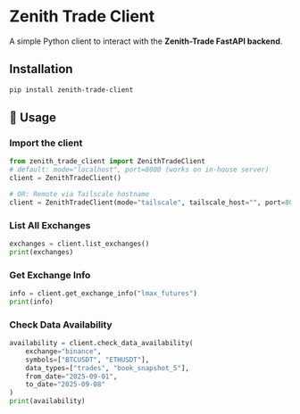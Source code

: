 # Zenith Trade Client

A simple Python client to interact with the **Zenith-Trade FastAPI backend**.

## Installation
``` bash
pip install zenith-trade-client
```

## 🚀 Usage

### Import the client

``` python
from zenith_trade_client import ZenithTradeClient
# default: mode="localhost", port=8000 (works on in-house server)
client = ZenithTradeClient()

# OR: Remote via Tailscale hostname
client = ZenithTradeClient(mode="tailscale", tailscale_host="", port=8000)
```

### List All Exchanges

``` python
exchanges = client.list_exchanges()
print(exchanges)
```

### Get Exchange Info

``` python
info = client.get_exchange_info("lmax_futures")
print(info)
```

### Check Data Availability

``` python
availability = client.check_data_availability(
    exchange="binance",
    symbols=["BTCUSDT", "ETHUSDT"],
    data_types=["trades", "book_snapshot_5"],
    from_date="2025-09-01",
    to_date="2025-09-08"
)
print(availability)
```